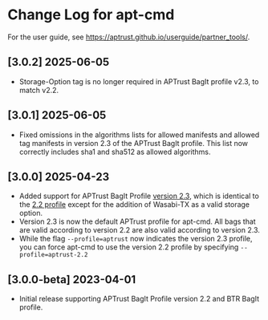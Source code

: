 # Change Log for apt-cmd

For the user guide, see https://aptrust.github.io/userguide/partner_tools/.

## [3.0.2] 2025-06-05

* Storage-Option tag is no longer required in APTrust BagIt profile v2.3, to match v2.2.

## [3.0.1] 2025-06-05

* Fixed omissions in the algorithms lists for allowed manifests and allowed tag manifests in version 2.3 of the APTrust BagIt profile. This list now correctly includes sha1 and sha512 as allowed algorithms.

## [3.0.0] 2025-04-23

* Added support for APTrust BagIt Profile [version 2.3](https://github.com/APTrust/preservation-services/blob/master/profiles/aptrust-v2.3.json), which is identical to the [2.2 profile](https://github.com/APTrust/preservation-services/blob/master/profiles/aptrust-v2.2.json) except for the addition of Wasabi-TX as a valid storage option.
* Version 2.3 is now the default APTrust profile for apt-cmd. All bags that are valid according to version 2.2 are also valid according to version 2.3.
* While the flag `--profile=aptrust` now indicates the version 2.3 profile, you can force apt-cmd to use the version 2.2 profile by specifying `--profile=aptrust-2.2`

## [3.0.0-beta] 2023-04-01

* Initial release supporting APTrust BagIt Profile version 2.2 and BTR BagIt profile.
